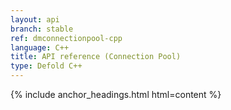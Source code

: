 ```yaml
---
layout: api
branch: stable
ref: dmconnectionpool-cpp
language: C++
title: API reference (Connection Pool)
type: Defold C++
---
```

{% include anchor_headings.html html=content %}